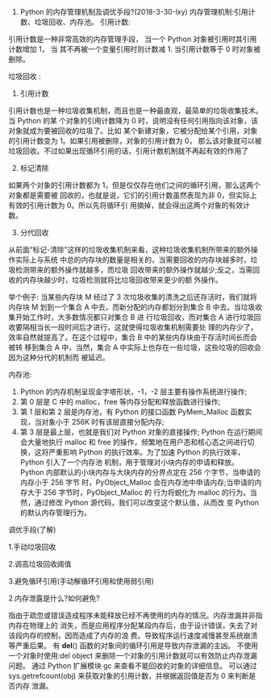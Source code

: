1. Python 的内存管理机制及调优手段?(2018-3-30-lxy)
内存管理机制:引用计数、垃圾回收、内存池。 引用计数:

引用计数是一种非常高效的内存管理手段， 当一个 Python 对象被引用时其引用计数增加 1， 当 其不再被一个变量引用时则计数减 1. 当引用计数等于 0 时对象被删除。

垃圾回收 :
1. 引用计数

引用计数也是一种垃圾收集机制，而且也是一种最直观，最简单的垃圾收集技术。当 Python 的某 个对象的引用计数降为 0 时，说明没有任何引用指向该对象，该对象就成为要被回收的垃圾了。比如 某个新建对象，它被分配给某个引用，对象的引用计数变为 1。如果引用被删除，对象的引用计数为 0， 那么该对象就可以被垃圾回收。不过如果出现循环引用的话，引用计数机制就不再起有效的作用了

2. 标记清除

如果两个对象的引用计数都为 1，但是仅仅存在他们之间的循环引用，那么这两个对象都是需要被
回收的，也就是说，它们的引用计数虽然表现为非 0，但实际上有效的引用计数为 0。所以先将循环引 用摘掉，就会得出这两个对象的有效计数。

3. 分代回收

从前面“标记-清除”这样的垃圾收集机制来看，这种垃圾收集机制所带来的额外操作实际上与系统 中总的内存块的数量是相关的，当需要回收的内存块越多时，垃圾检测带来的额外操作就越多，而垃圾 回收带来的额外操作就越少;反之，当需回收的内存块越少时，垃圾检测就将比垃圾回收带来更少的额 外操作。

举个例子:
当某些内存块 M 经过了 3 次垃圾收集的清洗之后还存活时，我们就将内存块 M 划到一个集合
A 中去，而新分配的内存都划分到集合 B 中去。当垃圾收集开始工作时，大多数情况都只对集合 B 进 行垃圾回收，而对集合 A 进行垃圾回收要隔相当长一段时间后才进行，这就使得垃圾收集机制需要处 理的内存少了，效率自然就提高了。在这个过程中，集合 B 中的某些内存块由于存活时间长而会被转 移到集合 A 中，当然，集合 A 中实际上也存在一些垃圾，这些垃圾的回收会因为这种分代的机制而 被延迟。

内存池:
1. Python 的内存机制呈现金字塔形状，-1，-2 层主要有操作系统进行操作;
2. 第 0 层是 C 中的 malloc，free 等内存分配和释放函数进行操作;
3. 第 1 层和第 2 层是内存池，有 Python 的接口函数 PyMem_Malloc 函数实现，当对象小于
256K 时有该层直接分配内存;
4. 第 3 层是最上层，也就是我们对 Python 对象的直接操作;
Python 在运行期间会大量地执行 malloc 和 free 的操作，频繁地在用户态和核心态之间进行切
换，这将严重影响 Python 的执行效率。为了加速 Python 的执行效率，Python 引入了一个内存池 机制，用于管理对小块内存的申请和释放。
Python 内部默认的小块内存与大块内存的分界点定在 256 个字节，当申请的内存小于 256 字节 时，PyObject_Malloc 会在内存池中申请内存;当申请的内存大于 256 字节时，PyObject_Malloc 的 行为将蜕化为 malloc 的行为。当然，通过修改 Python 源代码，我们可以改变这个默认值，从而改 变 Python 的默认内存管理行为。

调优手段(了解) 

1.手动垃圾回收

2.调高垃圾回收阈值

3.避免循环引用(手动解循环引用和使用弱引用) 

2.内存泄露是什么?如何避免?

指由于疏忽或错误造成程序未能释放已经不再使用的内存的情况。内存泄漏并非指内存在物理上的 消失，而是应用程序分配某段内存后，由于设计错误，失去了对该段内存的控制，因而造成了内存的浪 费。导致程序运行速度减慢甚至系统崩溃等严重后果。
有 __del__() 函数的对象间的循环引用是导致内存泄漏的主凶。
不使用一个对象时使用:del object 来删除一个对象的引用计数就可以有效防止内存泄漏问题。
通过 Python 扩展模块 gc 来查看不能回收的对象的详细信息。
可以通过 sys.getrefcount(obj) 来获取对象的引用计数，并根据返回值是否为 0 来判断是否内存
泄漏。